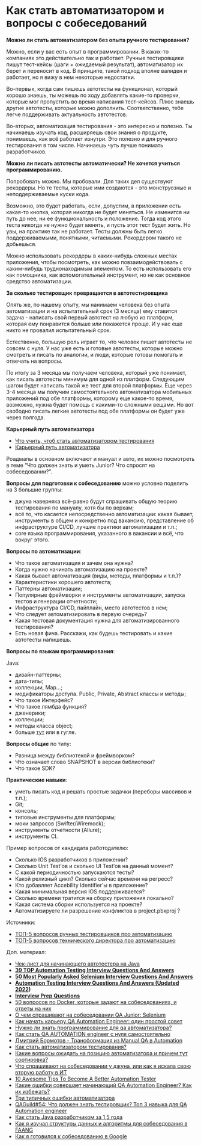 # Как стать автоматизатором и вопросы с собеседований

**Можно ли стать автоматизатором без опыта ручного тестирования?**

Можно, если у вас есть опыт в программировании. В каких-то компаниях это действительно так и работает. Ручные тестировщики пишут тест-кейсы (шаги + ожидаемый результат), автоматизатор их берет и переносит в код. В принципе, такой подход вполне валиден и работает, но я вижу в нем некоторые недостатки.

Во-первых, когда сам пишешь автотесты на функционал, который хорошо знаешь, ты можешь по ходу добавлять какие-то проверки, которые мог пропустить во время написания тест-кейсов. Плюс знаешь другие автотесты, которые можно дополнить. Соответственно, тебе легче поддерживать актуальность автотестов.

Во-вторых, автоматизация тестирования - это интересно и полезно. Ты начинаешь изучать код, расширяешь свои знания о продукте, понимаешь, как всё работает изнутри. Это полезно и для ручного тестирования в том числе. Начинаешь чуть лучше понимать разработчиков.

**Можно ли писать автотесты автоматически? Не хочется учиться программированию.**

Попробовать можно. Мы пробовали. Для таких дел существуют рекордеры. Но те тесты, которые ими создаются - это монструозные и неподдерживаемые куски кода.

Возможно, это будет работать, если, допустим, в приложении есть какая-то кнопка, которая никогда не будет меняться. Не изменится ни путь до нее, ни ее функциональность и положение. Тогда код этого теста никогда не нужно будет менять, и пусть этот тест будет жить. Но увы, на практике так не работает. Тесты должны быть легко поддерживаемыми, понятными, читаемыми. Рекордером такого не добьешься.

Можно использовать рекордеры в каких-нибудь сложных местах приложения, чтобы посмотреть, как можно повзаимодействовать с каким-нибудь труднонаходимым элементом. То есть использовать его как помощника, как вспомогательный инструмент, но не как основное средство автоматизации.

**За сколько тестировщик превращается в автотестировщика**

Опять же, по нашему опыту, мы нанимаем человека без опыта автоматизации и на испытательный срок (3 месяца) ему ставится задача - написать свой первый автотест на любую из платформ, которая ему понравится больше или покажется проще. И у нас еще никто не провалил испытательный срок.

Естественно, большую роль играет то, что человек пишет автотесты не совсем с нуля. У нас уже есть и готовые автотесты, которые можно смотреть и писать по аналогии, и люди, которые готовы помогать и отвечать на вопросы.

По итогу за 3 месяца мы получаем человека, который уже понимает, как писать автотесты минимум для одной из платформ. Следующим шагом будет написать такой же тест для второй платформы. Еще через 3-4 месяца мы получим самостоятельного автоматизатора мобильных приложений под обе платформы, которому еще какое-то время, возможно, нужна будет помощь с какими-то сложными вещами. Но вот свободно писать легкие автотесты под обе платформы он будет уже через полгода.

**Карьерный путь автоматизатора**

* [Что учить, чтоб стать автоматизатором тестирования](https://youtube.com/watch?v=d5yCDe0\_ddE.)
* [Карьерный путь автоматизатора](https://software-testing.ru/library/around-testing/job/3626-test-automation-career-path)

Роадмапы в основном включают и мануал и авто, их можно посмотреть в теме “Что должен знать и уметь Junior? Что спросят на собеседовании?”.

**Вопросы для подготовки к собеседованию** можно условно поделить на 3 большие группы:

* джуна наверняка всё-равно будут спрашивать общую теорию тестирования по мануалу, хотя бы по верхам;
* всё то, что касается непосредственно автоматизации: какая бывает, инструменты в общем и конкретно под вакансию, представление об инфраструктуре CI/CD, лучшие практики автоматизации и т.п.;
* core языка программирования, указанного в вакансии и всё, что вокруг этого.

**Вопросы по автоматизации**:

* Что такое автоматизация и зачем она нужна?
* Когда нужно начинать автоматизацию на проекте?
* Какая бывает автоматизация (виды, методы, платформы и т.п.)?
* Характеристики хорошего автотеста;
* Паттерны автоматизации;
* Популярные фреймворки и инструменты автоматизации, запуска тестов и генерации отчетности;
* Инфраструктура CI/CD, пайплайн, место автотестов в нем;
* Что следует автоматизировать в первую очередь?
* Какая тестовая документация нужна для автоматизированного тестирования?
* Есть новая фича. Расскажи, как будешь тестировать и какие автотесты напишешь.

**Вопросы по языкам программирования**:

Java:

* дизайн-паттерны;
* дата-типы;
* коллекции, Map...;
* модификаторы доступа. Public, Private, Abstract классы и методы;
* Что такое Интерфейс?
* Что такое лямбда функция?
* дженерики;
* коллекции;
* методы класса object;
* больше [тут](https://github.com/enhorse/java-interview) или в гугле.

**Вопросы общие** по типу:

* Разница между библиотекой и фреймворком?
* Что означает слово SNAPSHOT в версии библиотеки?
* Что такое SDK?

**Практические навыки**:

* уметь писать код и решать простые задачки (переборы массивов и т.п.);
* Git;
* консоль;
* типовые инструменты для платформы;
* моки запросов (Swifter/Wiremock);
* инструменты отчетности (Allure);
* инструменты CI.

Пример вопросов от кандидата работодателю:

* Сколько IOS разработчиков в приложении?
* Сколько Unit Test’ов и сколько UI Test’ов на данный момент?
* С какой периодичностью запускаются тесты?
* Какой релизный цикл? Сколько сейчас времени на регресс?
* Кто добавляет Accebility Identifier’ы в приложение?
* Какая минимальная версия IOS поддерживается?
* Сколько времени тратится на сборку приложения локально?
* Какая система сборки используется на проекте?
* Автоматизируете ли разрешение конфликтов в project.pbxproj ?

Источники:

* [ТОП-5 вопросов ручных тестировщиков про автоматизацию](https://habr.com/ru/company/hh/blog/575390/)
* [ТОП-5 вопросов технического директора про автоматизацию](https://habr.com/ru/company/hh/blog/582968/)

Доп. материал:

* [Чек-лист для начинающего автотестера на Java](https://testit.software/blog/post/chek-list-dlya-nachinayushchego-avtotestera-na-java)
* [**39 TOP Automation Testing Interview Questions And Answers**](https://www.softwaretestinghelp.com/test-automation-interview-questions/)
* [**50 Most Popularly Asked Selenium Interview Questions And Answers**](https://www.softwaretestinghelp.com/selenium-interview-questions-answers/)
* [**Automation Testing Interview Questions And Answers (Updated 2022**](https://www.softwaretestingmaterial.com/automation-testing-interview-questions/)**)**
* [**Interview Prep Questions**](https://docs.google.com/document/d/1UQR1Zvwyrgyuo600qEVAWt4d25LWo5B5KLGe-c09aU4/edit#heading=h.tu27eqwwcawn)
* [50 вопросов по Docker, которые задают на собеседованиях, и ответы на них](https://habr.com/ru/company/southbridge/blog/528206/)
* [О чем спрашивают на собеседовании QA Junior: Selenium](https://testengineer.ru/sobesedovanie-selenium-o-chem-sprashivajut/)
* [Как начать карьеру QA Automation Engineer: один простой совет](https://vc.ru/hr/350932-kak-nachat-kareru-qa-automation-engineer-odin-prostoy-sovet)
* [Нужно ли знать программирование для qa автоматизатора?](https://www.youtube.com/https://youtube.com/watch?v=y2Xh25f5O9U)
* [Как стать QA AUTOMATION engineer с нуля самостоятельно](https://www.youtube.com/https://youtube.com/watch?v=k0LFk9yH98c)
* [Дмитрий Бормотов - Трансформация из Manual QA в Automation](https://youtube.com/watch?v=FkhWIgqtmZ8\&list=PLsVTVVvrKX9td9Zm\_4nF6Ywlz6gC5\_e7K\&index=12.)
* [Как стать автоматизатором тестирования?](https://habr.com/ru/post/253867/)
* [Какие вопросы ожидать на позицию автоматизатора и причем тут сортировка?](https://habr.com/ru/post/550510/)
* [Что спрашивают на собеседовании у джуна, или как я искала свою вторую работу в ИТ](https://habr.com/ru/post/442348/)
* [10 Awesome Tips To Become A Better Automation Tester](https://www.softwaretestinghelp.com/how-to-become-better-automation-tester/)
* [Какие ошибки совершает начинающий QA Automation Engineer? Как их избежать?](https://www.youtube.com/https://youtube.com/watch?v=8QQVe5LYgdw)
* [Три типичных ошибки автоматизатора](https://testengineer.ru/tipichnye-oshibki-avtomatizatora/)
* [QAGuild#54: Что должен знать тестировщик? Топ 3 навыка для QA Automation engineer](https://www.youtube.com/https://youtube.com/watch?v=XgMGjRAQZJg)
* [Как стать Java разработчиком за 1,5 года](https://habr.com/ru/post/439432/)
* [Как я изучал структуры данных и алгоритмы для собеседования в FAANG](https://habr.com/ru/company/skillfactory/blog/539058/)
* [Как я готовился к собеседованию в Google](https://habr.com/ru/company/skillfactory/blog/538536/)
